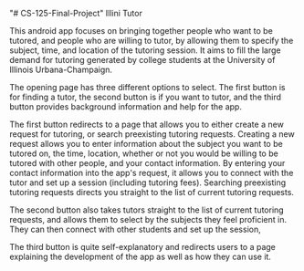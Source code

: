 "# CS-125-Final-Project" 
Illini Tutor

This android app focuses on bringing together people who want to be tutored, and people who are willing to tutor, by allowing them to specify the subject, time, and location of the tutoring session.  It aims to fill the large demand for tutoring generated by college students at the University of Illinois Urbana-Champaign.

The opening page has three different options to select.  The first button is for finding a tutor, the second button is if you want to tutor, and the third button provides background information and help for the app.  

The first button redirects to a page that allows you to either create a new request for tutoring, or search preexisting tutoring requests.  Creating a new request allows you to enter information about the subject you want to be tutored on, the time, location, whether or not you would be willing to be tutored with other people, and your contact information.  By entering your contact information into the app's request, it allows you to connect with the tutor and set up a session (including tutoring fees).  Searching preexisting tutoring requests directs you straight to the list of current tutoring requests.

The second button also takes tutors straight to the list of current tutoring requests, and allows them to select by the subjects they feel proficient in.  They can then connect with other students and set up the session,

The third button is quite self-explanatory and redirects users to a page explaining the development of the app as well as how they can use it.


